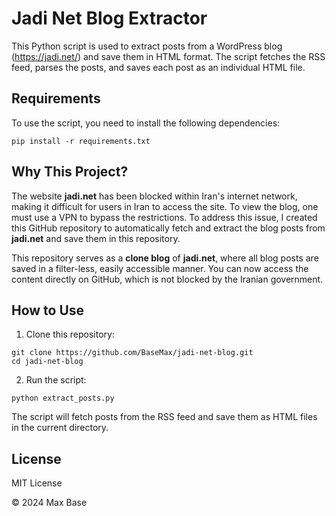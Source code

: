 # Jadi Net Blog Extractor

This Python script is used to extract posts from a WordPress blog (https://jadi.net/) and save them in HTML format. The script fetches the RSS feed, parses the posts, and saves each post as an individual HTML file.

## Requirements

To use the script, you need to install the following dependencies:

```
pip install -r requirements.txt
```

## Why This Project?

The website **jadi.net** has been blocked within Iran's internet network, making it difficult for users in Iran to access the site. To view the blog, one must use a VPN to bypass the restrictions. To address this issue, I created this GitHub repository to automatically fetch and extract the blog posts from **jadi.net** and save them in this repository.

This repository serves as a **clone blog** of **jadi.net**, where all blog posts are saved in a filter-less, easily accessible manner. You can now access the content directly on GitHub, which is not blocked by the Iranian government.

## How to Use

1. Clone this repository:
```
git clone https://github.com/BaseMax/jadi-net-blog.git
cd jadi-net-blog
```

2. Run the script:

```
python extract_posts.py
```

The script will fetch posts from the RSS feed and save them as HTML files in the current directory.

## License

MIT License

© 2024 Max Base
